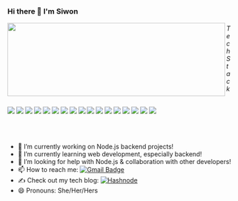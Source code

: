 ### Hi there 👋 I'm Siwon

<!--
**Siwon-Kim/Siwon-Kim** is a ✨ _special_ ✨ repository because its `README.md` (this file) appears on your GitHub profile.

Here are some ideas to get you started:

- 🔭 I’m currently working on ...
- 🌱 I’m currently learning ...
- 👯 I’m looking to collaborate on ...
- 🤔 I’m looking for help with ...
- 💬 Ask me about ...
- 📫 How to reach me: ...
- 😄 Pronouns: ...
- ⚡ Fun fact: ...

creating Badges: https://shields.io/
Examples: https://github.com/abhisheknaiidu/awesome-github-profile-readme
-->

<p>
  <img align="left" width="490" height="165" src="https://github-readme-stats.vercel.app/api?username=Siwon-Kim&count_private=true&show_icons=true&include_all_commits=true"/>
  <h6>Tech Stack</h6>
  <p>
    <img src="https://img.shields.io/badge/-Nodejs-black?style=flat-square&logo=Node.js"/>
    <img src="https://img.shields.io/badge/Express-000000?style=flat-square&logo=Express&logoColor=white"/>
    <img src="https://img.shields.io/badge/-JavaScript-black?style=flat-square&logo=javascript"/>
    <img src="https://img.shields.io/badge/jQuery-0769AD?style=flat-square&logo=jQuery&logoColor=white"/>
    <img src="https://img.shields.io/badge/JSON-000000?style=flat-square&logo=json&logoColor=white"/>
    <img src="https://img.shields.io/badge/-Python-black?style=flat-square&logo=Python"/>
    <img src="https://img.shields.io/badge/Flask-000000?style=flat-square&logo=flask&logoColor=white"/>
    <img src="https://img.shields.io/badge/-C++-00599C?style=flat-square&logo=c"/>
    <img src="https://img.shields.io/badge/C-A8B9CC?style=flat-square&logo=C&logoColor=white"/>
    <img src="https://img.shields.io/badge/-MongoDB-black?style=flat-square&logo=mongodb"/>
    <img src="https://img.shields.io/badge/Amazon AWS-232F3E?style=flat-square&logo=amazonaws&logoColor=white"/>
    <img src="https://img.shields.io/badge/-Git-black?style=flat-square&logo=git"/>
    <img src="https://img.shields.io/badge/-GitHub-181717?style=flat-square&logo=github"/>
    <img src="https://img.shields.io/badge/Linux-FCC624?style=flat-square&logo=linux&logoColor=black"/>
    <img src="https://img.shields.io/badge/-MySQL-F29111?style=flat-square&logo=MySQL&logoColor=white"/>
    <img src="https://img.shields.io/badge/-VS%20Code-23A9F2?style=flat-square&logo=Visual%20Studio%20Code&logoColor=white"/>
    <img src="https://img.shields.io/badge/-NPM-CB3837?style=flat-square&logo=NPM&logoColor=white"/>
  </p>
</p>


<br>
<br>

- 🔭 I’m currently working on Node.js backend projects!
- 🌱 I’m currently learning web development, especially backend!
- 🤔 I’m looking for help with Node.js & collaboration with other developers!
- 📫 How to reach me: [![Gmail Badge](https://img.shields.io/badge/Gmail-D14836?style=for-the-badge&logo=gmail&logoColor=white&link=mailto:siwonkim@gmail.com)](mailto:siwonkim@gmail.com) 
- ✍️ Check out my tech blog: [![Hashnode](https://img.shields.io/badge/Hashnode-2962FF?style=for-the-badge&logo=hashnode&logoColor=white&link=https://siwonlog.hashnode.dev/)](https://siwonlog.hashnode.dev/)
- 😄 Pronouns: She/Her/Hers


